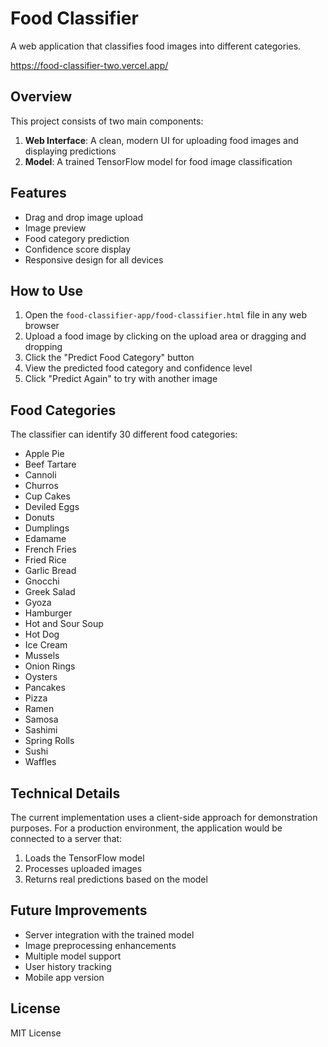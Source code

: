 # Food Classifier

A web application that classifies food images into different categories.

https://food-classifier-two.vercel.app/

## Overview

This project consists of two main components:

1. **Web Interface**: A clean, modern UI for uploading food images and displaying predictions
2. **Model**: A trained TensorFlow model for food image classification

## Features

- Drag and drop image upload
- Image preview
- Food category prediction
- Confidence score display
- Responsive design for all devices

## How to Use

1. Open the `food-classifier-app/food-classifier.html` file in any web browser
2. Upload a food image by clicking on the upload area or dragging and dropping
3. Click the "Predict Food Category" button
4. View the predicted food category and confidence level
5. Click "Predict Again" to try with another image

## Food Categories

The classifier can identify 30 different food categories:

- Apple Pie
- Beef Tartare
- Cannoli
- Churros
- Cup Cakes
- Deviled Eggs
- Donuts
- Dumplings
- Edamame
- French Fries
- Fried Rice
- Garlic Bread
- Gnocchi
- Greek Salad
- Gyoza
- Hamburger
- Hot and Sour Soup
- Hot Dog
- Ice Cream
- Mussels
- Onion Rings
- Oysters
- Pancakes
- Pizza
- Ramen
- Samosa
- Sashimi
- Spring Rolls
- Sushi
- Waffles

## Technical Details

The current implementation uses a client-side approach for demonstration purposes. For a production environment, the application would be connected to a server that:

1. Loads the TensorFlow model
2. Processes uploaded images
3. Returns real predictions based on the model

## Future Improvements

- Server integration with the trained model
- Image preprocessing enhancements
- Multiple model support
- User history tracking
- Mobile app version

## License

MIT License
